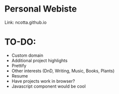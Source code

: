 # Personal Webiste
Link: ncotta.github.io </br>

# TO-DO: </br>
- Custom domain
- Additional project highlights
- Prettify
- Other interests (DnD, Writing, Music, Books, Plants)
- Resume
- Have projects work in browser?
- Javascript component would be cool
